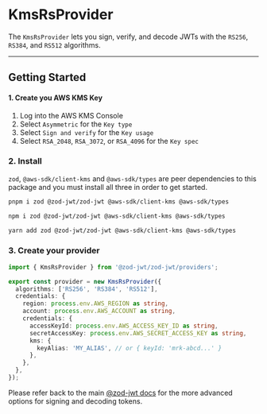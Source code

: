 # KmsRsProvider

The `KmsRsProvider` lets you sign, verify, and decode JWTs with the `RS256`, `RS384`, and `RS512` algorithms.

---

## Getting Started

#### 1. Create you AWS KMS Key

1. Log into the AWS KMS Console
2. Select `Asymmetric` for the `Key type`
3. Select `Sign and verify` for the `Key usage`
4. Select `RSA_2048`, `RSA_3072`, or `RSA_4096` for the `Key spec`

### 2. Install

`zod`, `@aws-sdk/client-kms` and `@aws-sdk/types` are peer dependencies to this package and you must install all three in order to get started.

```bash
pnpm i zod @zod-jwt/zod-jwt @aws-sdk/client-kms @aws-sdk/types
```

```bash
npm i zod @zod-jwt/zod-jwt @aws-sdk/client-kms @aws-sdk/types
```

```bash
yarn add zod @zod-jwt/zod-jwt @aws-sdk/client-kms @aws-sdk/types
```

### 3. Create your provider

```ts
import { KmsRsProvider } from '@zod-jwt/zod-jwt/providers';

export const provider = new KmsRsProvider({
  algorithms: ['RS256', 'RS384', 'RS512'],
  credentials: {
    region: process.env.AWS_REGION as string,
    account: process.env.AWS_ACCOUNT as string,
    credentials: {
      accessKeyId: process.env.AWS_ACCESS_KEY_ID as string,
      secretAccessKey: process.env.AWS_SECRET_ACCESS_KEY as string,
      kms: {
        keyAlias: 'MY_ALIAS', // or { keyId: 'mrk-abcd...' }
      },
    },
  },
});
```

Please refer back to the main [@zod-jwt docs](https://github.com/zod-jwt/zod-jwt) for the more advanced options for signing and decoding tokens.
